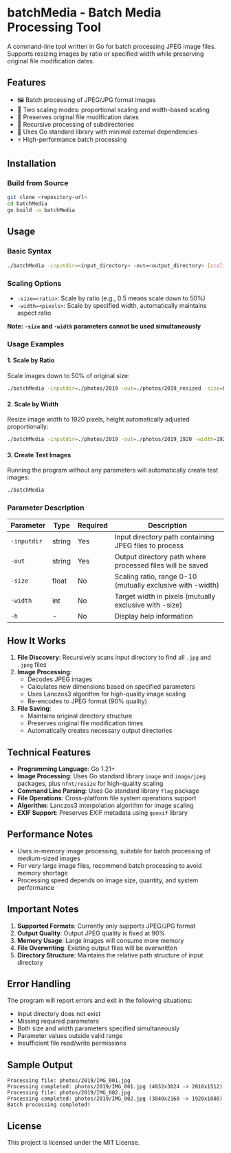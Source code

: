 # batchMedia - Batch Media Processing Tool

A command-line tool written in Go for batch processing JPEG image files. Supports resizing images by ratio or specified width while preserving original file modification dates.

## Features

- 🖼️ Batch processing of JPEG/JPG format images
- 📏 Two scaling modes: proportional scaling and width-based scaling
- 📅 Preserves original file modification dates
- 📁 Recursive processing of subdirectories
- 🚀 Uses Go standard library with minimal external dependencies
- ⚡ High-performance batch processing

## Installation

### Build from Source

```bash
git clone <repository-url>
cd batchMedia
go build -o batchMedia
```

## Usage

### Basic Syntax

```bash
./batchMedia -inputdir=<input_directory> -out=<output_directory> [scaling_options]
```

### Scaling Options

- `-size=<ratio>`: Scale by ratio (e.g., 0.5 means scale down to 50%)
- `-width=<pixels>`: Scale by specified width, automatically maintains aspect ratio

**Note: `-size` and `-width` parameters cannot be used simultaneously**

### Usage Examples

#### 1. Scale by Ratio
Scale images down to 50% of original size:
```bash
./batchMedia -inputdir=./photos/2019 -out=./photos/2019_resized -size=0.5
```

#### 2. Scale by Width
Resize image width to 1920 pixels, height automatically adjusted proportionally:
```bash
./batchMedia -inputdir=./photos/2019 -out=./photos/2019_1920 -width=1920
```


#### 3. Create Test Images
Running the program without any parameters will automatically create test images:
```bash
./batchMedia
```

### Parameter Description

| Parameter | Type | Required | Description |
|-----------|------|----------|-------------|
| `-inputdir` | string | Yes | Input directory path containing JPEG files to process |
| `-out` | string | Yes | Output directory path where processed files will be saved |
| `-size` | float | No | Scaling ratio, range 0-10 (mutually exclusive with -width) |
| `-width` | int | No | Target width in pixels (mutually exclusive with -size) |
| `-h` | - | No | Display help information |

## How It Works

1. **File Discovery**: Recursively scans input directory to find all `.jpg` and `.jpeg` files
2. **Image Processing**:
   - Decodes JPEG images
   - Calculates new dimensions based on specified parameters
   - Uses Lanczos3 algorithm for high-quality image scaling
   - Re-encodes to JPEG format (90% quality)
3. **File Saving**:
   - Maintains original directory structure
   - Preserves original file modification times
   - Automatically creates necessary output directories

## Technical Features

- **Programming Language**: Go 1.21+
- **Image Processing**: Uses Go standard library `image` and `image/jpeg` packages, plus `nfnt/resize` for high-quality scaling
- **Command Line Parsing**: Uses Go standard library `flag` package
- **File Operations**: Cross-platform file system operations support
- **Algorithm**: Lanczos3 interpolation algorithm for image scaling
- **EXIF Support**: Preserves EXIF metadata using `goexif` library

## Performance Notes

- Uses in-memory image processing, suitable for batch processing of medium-sized images
- For very large image files, recommend batch processing to avoid memory shortage
- Processing speed depends on image size, quantity, and system performance

## Important Notes

1. **Supported Formats**: Currently only supports JPEG/JPG format
2. **Output Quality**: Output JPEG quality is fixed at 90%
3. **Memory Usage**: Large images will consume more memory
4. **File Overwriting**: Existing output files will be overwritten
5. **Directory Structure**: Maintains the relative path structure of input directory

## Error Handling

The program will report errors and exit in the following situations:
- Input directory does not exist
- Missing required parameters
- Both size and width parameters specified simultaneously
- Parameter values outside valid range
- Insufficient file read/write permissions

## Sample Output

```
Processing file: photos/2019/IMG_001.jpg
Processing completed: photos/2019/IMG_001.jpg (4032x3024 -> 2016x1512)
Processing file: photos/2019/IMG_002.jpg
Processing completed: photos/2019/IMG_002.jpg (3840x2160 -> 1920x1080)
Batch processing completed!
```

## License

This project is licensed under the MIT License.
